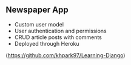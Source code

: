 ## Newspaper App

- Custom user model
- User authentication and permissions
- CRUD article posts with comments
- Deployed through Heroku

(https://github.com/khpark97/Learning-Django)